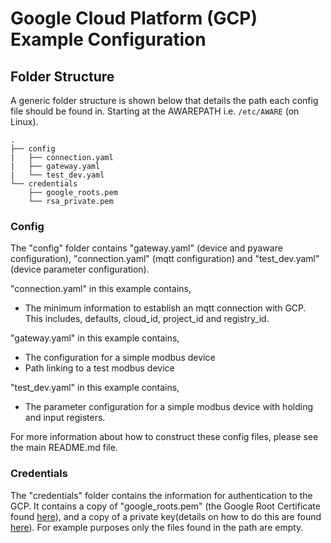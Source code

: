 # Google Cloud Platform (GCP) Example Configuration
## Folder Structure
A generic folder structure is shown below that details the path each config file should be found in. Starting at the 
AWAREPATH i.e. `/etc/AWARE` (on Linux).
```console
.
├── config
|   ├── connection.yaml
|   ├── gateway.yaml
|   └── test_dev.yaml
└── credentials
    ├── google_roots.pem
    └── rsa_private.pem
```
### Config
The "config" folder contains "gateway.yaml" (device and pyaware configuration), "connection.yaml" (mqtt configuration)
and "test_dev.yaml" (device parameter configuration). 

"connection.yaml" in this example contains,
* The minimum information to establish an mqtt connection with GCP. This includes, defaults, cloud_id, project_id and
registry_id.

"gateway.yaml" in this example contains,
* The configuration for a simple modbus device
* Path linking to a test modbus device

"test_dev.yaml" in this example contains,
* The parameter configuration for a simple modbus device with holding and input registers.

For more information about how to construct these config files, please see the main README.md file.

### Credentials
The "credentials" folder contains the information for authentication to the GCP. It contains a copy of "google_roots.pem"
 (the Google Root Certificate found [here](https://pki.google.com/roots.pem)), and a copy of a private key(details on how
to do this are found [here](https://cloud.google.com/iot/docs/how-tos/credentials/keys)). For example purposes only the
files found in the path are empty.
